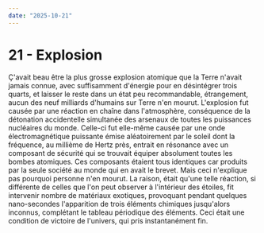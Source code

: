 ```yaml
---
date: "2025-10-21"
---
```

# 21 - Explosion

Ç'avait beau être la plus grosse explosion atomique que la Terre n'avait jamais connue,
avec suffisamment d'énergie pour en désintégrer trois quarts, et laisser le reste dans
un état peu recommandable, étrangement, aucun des neuf milliards d'humains sur Terre
n'en mourut. L'explosion fut causée par une réaction en chaîne dans l'atmosphère,
conséquence de la détonation accidentelle simultanée des arsenaux de toutes les
puissances nucléaires du monde. Celle-ci fut elle-même causée par une onde
électromagnétique puissante émise aléatoirement par le soleil dont la fréquence, au
millième de Hertz près, entrait en résonance avec un composant de sécurité qui se
trouvait équiper absolument toutes les bombes atomiques. Ces composants étaient tous
identiques car produits par la seule société au monde qui en avait le brevet. Mais ceci
n'explique pas pourquoi personne n'en mourut. La raison, était qu'une telle réaction, si
différente de celles que l'on peut observer à l'intérieur des étoiles, fit intervenir
nombre de matériaux exotiques, provoquant pendant quelques nano-secondes l'apparition de
trois éléments chimiques jusqu'alors inconnus, complétant le tableau périodique des
éléments. Ceci était une condition de victoire de l'univers, qui pris instantanément
fin.
